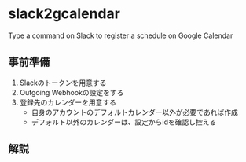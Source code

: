 # slack2gcalendar
Type a command on Slack to register a schedule on Google Calendar

## 事前準備

1. Slackのトークンを用意する
1. Outgoing Webhookの設定をする
1. 登録先のカレンダーを用意する
    - 自身のアカウントのデフォルトカレンダー以外が必要であれば作成
    - デフォルト以外のカレンダーは、設定からidを確認し控える

## 解説
